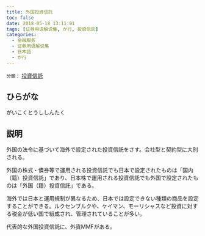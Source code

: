 ```yaml
---
title: 外国投資信託
toc: false
date: 2018-05-18 13:11:01
tags: [证券用语解说集, か行, 投資信託]
categories:
  - 金融服务
  - 证券用语解说集
  - 日本語
  - か行
---
```


`分類：` [投資信託](/tags/投資信託/)

## ひらがな

がいこくとうししんたく

## 説明

外国の法令に基づいて海外で設定された投資信託をさす。会社型と契約型に大別される。

外国の株式・債券等で運用される投資信託でも日本で設定されたものは「国内（籍）投資信託」であり、日本株で運用される投資信託でも外国で設定されたものは「外国（籍）投資信託」である。

海外では日本と運用規制が異なるため、日本では設定できない種類の商品を設定することができる。ルクセンブルクや、ケイマン、モーリシャスなど投資に対する税金が低い国で組成され、管理されていることが多い。

代表的な外国投資信託に、外貨MMFがある。
